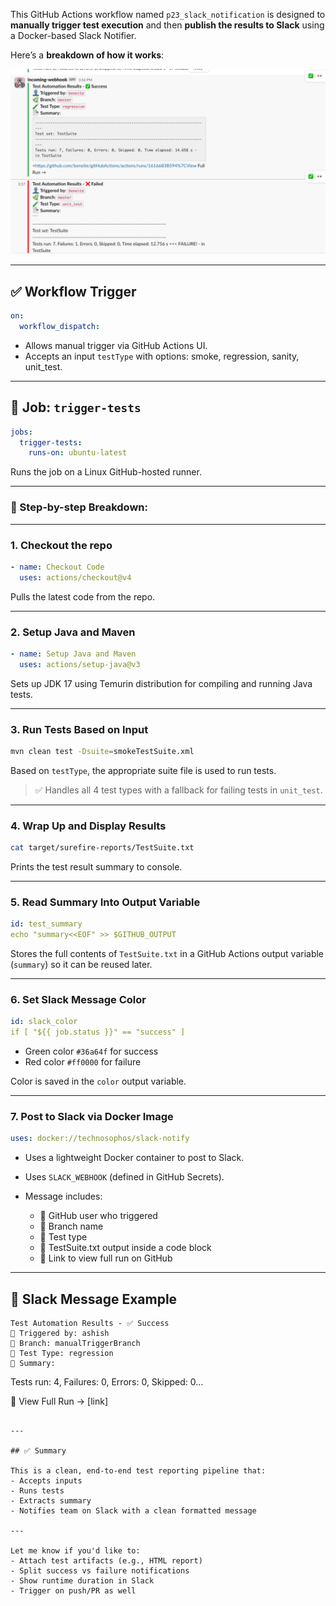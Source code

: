 This GitHub Actions workflow named `p23_slack_notification` is designed to **manually trigger test execution** and then **publish the results to Slack** using a Docker-based Slack Notifier.

Here’s a **breakdown of how it works**:

![img.png](img.png)

---

## ✅ **Workflow Trigger**

```yaml
on:
  workflow_dispatch:
```

* Allows manual trigger via GitHub Actions UI.
* Accepts an input `testType` with options: smoke, regression, sanity, unit\_test.

---

## 🧪 **Job: `trigger-tests`**

```yaml
jobs:
  trigger-tests:
    runs-on: ubuntu-latest
```

Runs the job on a Linux GitHub-hosted runner.

---

### 🧩 Step-by-step Breakdown:

---

### **1. Checkout the repo**

```yaml
- name: Checkout Code
  uses: actions/checkout@v4
```

Pulls the latest code from the repo.

---

### **2. Setup Java and Maven**

```yaml
- name: Setup Java and Maven
  uses: actions/setup-java@v3
```

Sets up JDK 17 using Temurin distribution for compiling and running Java tests.

---

### **3. Run Tests Based on Input**

```bash
mvn clean test -Dsuite=smokeTestSuite.xml
```

Based on `testType`, the appropriate suite file is used to run tests.

> ✅ Handles all 4 test types with a fallback for failing tests in `unit_test`.

---

### **4. Wrap Up and Display Results**

```bash
cat target/surefire-reports/TestSuite.txt
```

Prints the test result summary to console.

---

### **5. Read Summary Into Output Variable**

```yaml
id: test_summary
echo "summary<<EOF" >> $GITHUB_OUTPUT
```

Stores the full contents of `TestSuite.txt` in a GitHub Actions output variable (`summary`) so it can be reused later.

---

### **6. Set Slack Message Color**

```yaml
id: slack_color
if [ "${{ job.status }}" == "success" ]
```

* Green color `#36a64f` for success
* Red color `#ff0000` for failure

Color is saved in the `color` output variable.

---

### **7. Post to Slack via Docker Image**

```yaml
uses: docker://technosophos/slack-notify
```

* Uses a lightweight Docker container to post to Slack.
* Uses `SLACK_WEBHOOK` (defined in GitHub Secrets).
* Message includes:

    * 👤 GitHub user who triggered
    * 🌿 Branch name
    * 🧪 Test type
    * 📄 TestSuite.txt output inside a code block
    * 🔗 Link to view full run on GitHub

---

## 📝 Slack Message Example

```
Test Automation Results - ✅ Success
👤 Triggered by: ashish
🌿 Branch: manualTriggerBranch
🧪 Test Type: regression
📄 Summary:
```

Tests run: 4, Failures: 0, Errors: 0, Skipped: 0...

🔗 View Full Run → \[link]

```

---

## ✅ Summary

This is a clean, end-to-end test reporting pipeline that:
- Accepts inputs
- Runs tests
- Extracts summary
- Notifies team on Slack with a clean formatted message

---

Let me know if you'd like to:
- Attach test artifacts (e.g., HTML report)
- Split success vs failure notifications
- Show runtime duration in Slack
- Trigger on push/PR as well
```
